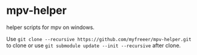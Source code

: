 # mpv-helper

helper scripts for mpv on windows.

Use `git clone --recursive https://github.com/myfreeer/mpv-helper.git` to clone
or use `git submodule update --init --recursive` after clone.